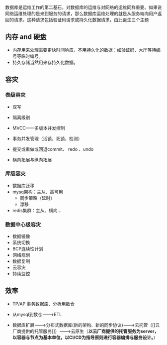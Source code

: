 数据库是运维工作的第二基石，对数据库的运维与对网络的运维同样重要。如果说网络运维处理的是来到服务的请求，那么数据库运维处理的就是从服务端向用户返回的请求。这种请求包括验证码请求或持久化数据请求，由此诞生三个主题

## 内存 and  硬盘
- 内存用来处理需要更快时间响应，不用持久化的数据：如验证码、大厅等待编号等临时编号。
- 持久存储当然用来存持久化数据。

## 容灾

### 表级容灾
- 双写

- 隔离级别
- MVCC——多版本并发控制

- 事务并发管理（活锁，死锁，检测）
- 提交或重做或回退commit、 redo 、undo

- 横向拓展与纵向拓展
### 库级容灾
- 数据库迁移
- mysq架构：主从、高可用
	- 同步策略（延时）
	- 漂移
- redis集群：主从、横向...


### 数据中心级容灾
- 数据镜像
- 系统切换
- BCP连续性计划
- 网络规划
- 数据复制
- 云容灾
- 持续监控



## 效率
- TP/AP  事务数据库、分析用数仓
- 从mysql到数仓--->ETL

- 数据库扩展--->分布式数据库(新的架构、新的同步协议)--->云托管（[[云厂商提供的托管服务]]）--->云原生（**以云厂商提供的托管服务为server，以容器与节点为基本单位，以CI/CD为指导原则进行容器编排与服务设计。**）